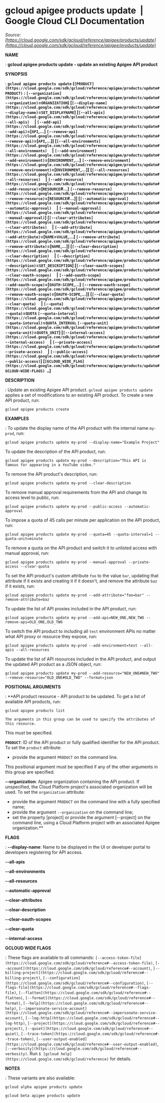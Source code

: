 # gcloud apigee products update  |  Google Cloud CLI Documentation

*Source: [https://cloud.google.com/sdk/gcloud/reference/apigee/products/update](https://cloud.google.com/sdk/gcloud/reference/apigee/products/update)*

**NAME**

: **gcloud apigee products update - update an existing Apigee API product**

**SYNOPSIS**

: **`gcloud apigee products update` (`[PRODUCT](https://cloud.google.com/sdk/gcloud/reference/apigee/products/update#PRODUCT)` : `[--organization](https://cloud.google.com/sdk/gcloud/reference/apigee/products/update#--organization)`=`ORGANIZATION`) [`[--display-name](https://cloud.google.com/sdk/gcloud/reference/apigee/products/update#--display-name)`=`SET_DISPLAYNAME`] [`[--all-apis](https://cloud.google.com/sdk/gcloud/reference/apigee/products/update#--all-apis)`     | `[--add-api](https://cloud.google.com/sdk/gcloud/reference/apigee/products/update#--add-api)`=[`API`,…] `[--remove-api](https://cloud.google.com/sdk/gcloud/reference/apigee/products/update#--remove-api)`=[`API`,…]] [`[--all-environments](https://cloud.google.com/sdk/gcloud/reference/apigee/products/update#--all-environments)`     | `[--add-environment](https://cloud.google.com/sdk/gcloud/reference/apigee/products/update#--add-environment)`=[`ENVIRONMENT`,…] `[--remove-environment](https://cloud.google.com/sdk/gcloud/reference/apigee/products/update#--remove-environment)`=[`ENVIRONMENT`,…]] [`[--all-resources](https://cloud.google.com/sdk/gcloud/reference/apigee/products/update#--all-resources)`     | `[--add-resource](https://cloud.google.com/sdk/gcloud/reference/apigee/products/update#--add-resource)`=[`RESOURCE`#…] `[--remove-resource](https://cloud.google.com/sdk/gcloud/reference/apigee/products/update#--remove-resource)`=[`RESOURCE`#…]] [`[--automatic-approval](https://cloud.google.com/sdk/gcloud/reference/apigee/products/update#--automatic-approval)`     | `[--manual-approval](https://cloud.google.com/sdk/gcloud/reference/apigee/products/update#--manual-approval)`] [`[--clear-attributes](https://cloud.google.com/sdk/gcloud/reference/apigee/products/update#--clear-attributes)`     | `[--add-attribute](https://cloud.google.com/sdk/gcloud/reference/apigee/products/update#--add-attribute)`=[`NAME`=`VALUE`,…] `[--remove-attribute](https://cloud.google.com/sdk/gcloud/reference/apigee/products/update#--remove-attribute)`=[`NAME`,…]] [`[--clear-description](https://cloud.google.com/sdk/gcloud/reference/apigee/products/update#--clear-description)`     | `[--description](https://cloud.google.com/sdk/gcloud/reference/apigee/products/update#--description)`=`SET_DESCRIPTION`] [`[--clear-oauth-scopes](https://cloud.google.com/sdk/gcloud/reference/apigee/products/update#--clear-oauth-scopes)`     | `[--add-oauth-scope](https://cloud.google.com/sdk/gcloud/reference/apigee/products/update#--add-oauth-scope)`=[`OAUTH-SCOPE`,…] `[--remove-oauth-scope](https://cloud.google.com/sdk/gcloud/reference/apigee/products/update#--remove-oauth-scope)`=[`OAUTH-SCOPE`,…]] [`[--clear-quota](https://cloud.google.com/sdk/gcloud/reference/apigee/products/update#--clear-quota)`     | `[--quota](https://cloud.google.com/sdk/gcloud/reference/apigee/products/update#--quota)`=`QUOTA` `[--quota-interval](https://cloud.google.com/sdk/gcloud/reference/apigee/products/update#--quota-interval)`=`QUOTA_INTERVAL` `[--quota-unit](https://cloud.google.com/sdk/gcloud/reference/apigee/products/update#--quota-unit)`=`QUOTA_UNIT`] [`[--internal-access](https://cloud.google.com/sdk/gcloud/reference/apigee/products/update#--internal-access)`     | `[--private-access](https://cloud.google.com/sdk/gcloud/reference/apigee/products/update#--private-access)`     | `[--public-access](https://cloud.google.com/sdk/gcloud/reference/apigee/products/update#--public-access)`] [`[GCLOUD_WIDE_FLAG](https://cloud.google.com/sdk/gcloud/reference/apigee/products/update#GCLOUD-WIDE-FLAGS) …`]**

**DESCRIPTION**

: Update an existing Apigee API product.
`gcloud apigee products update` applies a set of modifications to an
existing API product.
To create a new API product, run:

```
gcloud apigee products create
```

**EXAMPLES**

: To update the display name of the API product with the internal name
``my-prod``, run:

```
gcloud apigee products update my-prod --display-name="Example Project"
```

To update the description of the API product, run:

```
gcloud apigee products update my-prod --description="This API is famous for appearing in a YouTube video."
```

To remove the API product's description, run:

```
gcloud apigee products update my-prod --clear-description
```

To remove manual approval requirements from the API and change its access level
to public, run:

```
gcloud apigee products update my-prod --public-access --automatic-approval
```

To impose a quota of 45 calls per minute per application on the API product,
run:

```
gcloud apigee products update my-prod --quota=45 --quota-interval=1 --quota-unit=minute
```

To remove a quota on the API product and switch it to unlisted access with
manual approval, run:

```
gcloud apigee products update my-prod --manual-approval --private-access --clear-quota
```

To set the API product's custom attribute
``foo`` to the value
``bar``, updating that attribute if it exists
and creating it if it doesn't, and remove the attribute
``baz`` if it exists, run:

```
gcloud apigee products update my-prod --add-attribute="foo=bar" --remove-attribute=baz
```

To update the list of API proxies included in the API product, run:

```
gcloud apigee products update my-prod --add-api=NEW_ONE,NEW_TWO --remove-api=OLD_ONE,OLD_TWO
```

To switch the API product to including all
``test`` environment APIs no matter what API
proxy or resource they expose, run:

```
gcloud apigee products update my-prod --add-environment=test --all-apis --all-resources
```

To update the list of API resources included in the API product, and output the
updated API product as a JSON object, run:

```
gcloud apigee products update my-prod --add-resource="NEW_ONE#NEW_TWO" --remove-resource="OLD_ONE#OLD_TWO" --format=json
```

**POSITIONAL ARGUMENTS**

: **API product resource - API product to be updated. To get a list of available API
products, run:

```
gcloud apigee products list
```

```
The arguments in this group can be used to specify the attributes of this resource.
```

This must be specified.

**`PRODUCT`**:
ID of the API product or fully qualified identifier for the API product.
To set the `product` attribute:

- provide the argument `PRODUCT` on the command line.

This positional argument must be specified if any of the other arguments in this
group are specified.

**--organization**:
Apigee organization containing the API product. If unspecified, the Cloud
Platform project's associated organization will be used.
To set the `organization` attribute:

- provide the argument `PRODUCT` on the command line with a fully
specified name;
- provide the argument `--organization` on the command line;
- set the property [project] or provide the argument [--project] on the command
line, using a Cloud Platform project with an associated Apigee organization.**

**FLAGS**

: **--display-name**:
Name to be displayed in the UI or developer portal to developers registering for
API access.

**--all-apis**

**--all-environments**

**--all-resources**

**--automatic-approval**

**--clear-attributes**

**--clear-description**

**--clear-oauth-scopes**

**--clear-quota**

**--internal-access**

**GCLOUD WIDE FLAGS**

: These flags are available to all commands: `[--access-token-file](https://cloud.google.com/sdk/gcloud/reference#--access-token-file)`,
`[--account](https://cloud.google.com/sdk/gcloud/reference#--account)`, `[--billing-project](https://cloud.google.com/sdk/gcloud/reference#--billing-project)`,
`[--configuration](https://cloud.google.com/sdk/gcloud/reference#--configuration)`,
`[--flags-file](https://cloud.google.com/sdk/gcloud/reference#--flags-file)`,
`[--flatten](https://cloud.google.com/sdk/gcloud/reference#--flatten)`, `[--format](https://cloud.google.com/sdk/gcloud/reference#--format)`, `[--help](https://cloud.google.com/sdk/gcloud/reference#--help)`, `[--impersonate-service-account](https://cloud.google.com/sdk/gcloud/reference#--impersonate-service-account)`,
`[--log-http](https://cloud.google.com/sdk/gcloud/reference#--log-http)`,
`[--project](https://cloud.google.com/sdk/gcloud/reference#--project)`, `[--quiet](https://cloud.google.com/sdk/gcloud/reference#--quiet)`, `[--trace-token](https://cloud.google.com/sdk/gcloud/reference#--trace-token)`, `[--user-output-enabled](https://cloud.google.com/sdk/gcloud/reference#--user-output-enabled)`,
`[--verbosity](https://cloud.google.com/sdk/gcloud/reference#--verbosity)`.
Run `$ [gcloud help](https://cloud.google.com/sdk/gcloud/reference)` for details.

**NOTES**

: These variants are also available:

```
gcloud alpha apigee products update
```

```
gcloud beta apigee products update
```